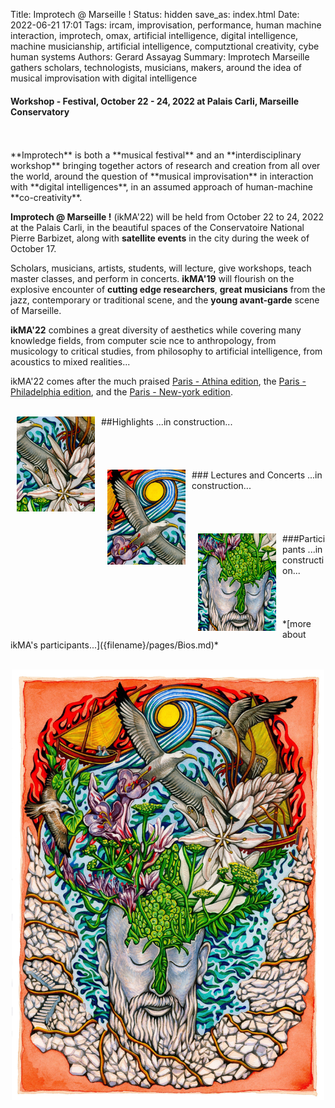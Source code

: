 Title: Improtech @ Marseille !
Status: hidden
save_as: index.html
Date: 2022-06-21 17:01
Tags: ircam, improvisation, performance, human machine interaction, improtech, omax, artificial intelligence, digital intelligence, machine musicianship, artificial intelligence, computztional creativity, cybe human systems
Authors: Gerard Assayag
Summary: Improtech Marseille gathers scholars, technologists, musicians, makers, around the idea of musical improvisation with digital intelligence

#### Workshop - Festival, October 22 - 24, 2022 at Palais Carli, Marseille Conservatory
<br>
<br>
**Improtech** is both a **musical festival** and an **interdisciplinary workshop** bringing together actors of research and creation from all over the world, around the question of **musical improvisation** in interaction with **digital intelligences**, in an assumed approach of human-machine **co-creativity**.

**Improtech @ Marseille !** (ikMA'22) will be held from October 22 to 24, 2022 at the Palais Carli, in the beautiful spaces of the Conservatoire National Pierre Barbizet, along with **satellite events** in the city during the week of October 17.

Scholars, musicians, artists, students, will lecture, give workshops, teach master classes, and perform in concerts. **ikMA'19** will flourish on the explosive encounter of **cutting edge researchers**, **great musicians** from the jazz, contemporary or traditional scene, and the **young avant-garde** scene of Marseille.

**ikMA'22** combines a great diversity of aesthetics while covering many knowledge fields, from computer scie nce to anthropology, from musicology to critical studies, from philosophy to artificial intelligence, from acoustics to mixed realities...

ikMA'22 comes after the  much praised [Paris - Athina edition](http://ikparisathina.ircam.fr), the [Paris - Philadelphia edition](http://ikparisphilly.ircam.fr), and the [Paris - New-york edition](http://repmus.ircam.fr/improtechpny).

<br>
<img src="./images/IKPoster_frag1.jpg" width="125" style="float:left" hspace="10">
##Highlights
...in construction...
<br>
<br>
<br>
<br>
<br>
<img src="./images/IKPoster_frag2.jpg" width="125" style="float:left" hspace="10">
### Lectures and Concerts
...in construction...
<br>
<br>
<br>
<br>
<br>
<img src="./images/IKPoster_frag3.jpg" width="125" style="float:left" hspace="10">
###Participants
...in construction...
<br>
<br>
<br>
<br>
<br>
*[more about ikMA's participants...]({filename}/pages/Bios.md)*
<br>
<br>

<p align="center">
  <img src="./images/IKPoster1b.jpg" width="500">
</p>
